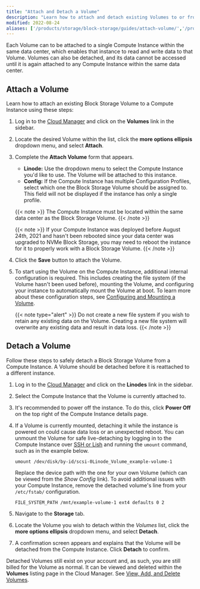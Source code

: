 ```yaml
---
title: "Attach and Detach a Volume"
description: "Learn how to attach and detach existing Volumes to or from Compute Instances."
modified: 2022-08-24
aliases: ['/products/storage/block-storage/guides/attach-volume/','/products/storage/block-storage/guides/detach-volume/']
---
```


Each Volume can to be attached to a single Compute Instance within the same data center, which enables that instance to read and write data to that Volume. Volumes can also be detached, and its data cannot be accessed until it is again attached to any Compute Instance within the same data center.

## Attach a Volume

Learn how to attach an existing Block Storage Volume to a Compute Instance using these steps:

1.  Log in to the [Cloud Manager](https://cloud.linode.com/linodes) and click on the **Volumes** link in the sidebar.

1.  Locate the desired Volume within the list, click the **more options ellipsis** dropdown menu, and select **Attach**.

1.  Complete the **Attach Volume** form that appears.

    - **Linode:** Use the dropdown menu to select the Compute Instance you'd like to use. The Volume will be attached to this instance.
    - **Config:** If the Compute Instance has multiple Configuration Profiles, select which one the Block Storage Volume should be assigned to. This field will not be displayed if the instance has only a single profile.

    {{< note >}}
    The Compute Instance must be located within the same data center as the Block Storage Volume.
    {{< /note >}}

    {{< note >}}
    If your Compute Instance was deployed before August 24th, 2021 and hasn't been rebooted since your data center was upgraded to NVMe Block Storage, you may need to reboot the instance for it to properly work with a Block Storage Volume.
    {{< /note >}}

1.  Click the **Save** button to attach the Volume.

1.  To start using the Volume on the Compute Instance, additional internal configuration is required. This includes creating the file system (if the Volume hasn't been used before), mounting the Volume, and configuring your instance to automatically mount the Volume at boot. To learn more about these configuration steps, see [Configuring and Mounting a Volume](/docs/products/storage/block-storage/guides/configure-volume/).

    {{< note type="alert" >}}
    Do not create a new file system if you wish to retain any existing data on the Volume. Creating a new file system will overwrite any existing data and result in data loss.
    {{< /note >}}

## Detach a Volume

Follow these steps to safely detach a Block Storage Volume from a Compute Instance. A Volume should be detached before it is reattached to a different instance.

1. Log in to the [Cloud Manager](https://cloud.linode.com/linodes) and click on the **Linodes** link in the sidebar.

1. Select the Compute Instance that the Volume is currently attached to.

1. It's recommended to power off the instance. To do this, click **Power Off** on the top right of the Compute Instance details page.

1.  If a Volume is currently mounted, detaching it while the instance is powered on could cause data loss or an unexpected reboot. You can unmount the Volume for safe live-detaching by logging in to the Compute Instance over [SSH or Lish](/docs/products/compute/compute-instances/guides/set-up-and-secure/#connect-to-the-instance) and running the `umount` command, such as in the example below.

        umount /dev/disk/by-id/scsi-0Linode_Volume_example-volume-1

    Replace the device path with the one for your own Volume (which can be viewed from the *Show Config* link). To avoid additional issues with your Compute Instance, remove the detached volume's line from your `/etc/fstab/` configuration.

        FILE_SYSTEM_PATH /mnt/example-volume-1 ext4 defaults 0 2

1. Navigate to the **Storage** tab.

1. Locate the Volume you wish to detach within the *Volumes* list, click the **more options ellipsis** dropdown menu, and select **Detach**.

1. A confirmation screen appears and explains that the Volume will be detached from the Compute Instance. Click **Detach** to confirm.

Detached Volumes still exist on your account and, as such, you are still billed for the Volume as normal. It can be viewed and deleted within the **Volumes** listing page in the Cloud Manager. See [View, Add, and Delete Volumes](/docs/products/storage/block-storage/guides/manage-volumes/).